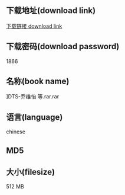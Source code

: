 ## 下载地址(download link)
[下载链接 download link](https://voluble-croquembouche-d321dc.netlify.app/?s=%5DDTS-%E4%B9%94%E7%BB%B4%E6%80%A1+%E7%AD%89.rar)

## 下载密码(download password)
1866

## 名称(book name)
]DTS-乔维怡 等.rar.rar

## 语言(language)
chinese

## MD5


## 大小(filesize)
512 MB

